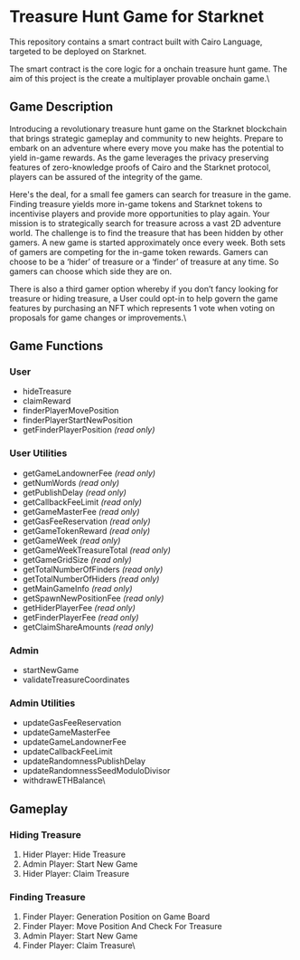 # Treasure Hunt Game for Starknet

This repository contains a smart contract built with Cairo Language, targeted to be deployed on Starknet.

The smart contract is the core logic for a onchain treasure hunt game. The aim of this project is the create a multiplayer provable onchain game.\



## Game Description

Introducing a revolutionary treasure hunt game on the Starknet blockchain that brings strategic gameplay and community to new heights. Prepare to embark on an adventure where every move you make has the potential to yield in-game rewards. As the game leverages the privacy preserving features of zero-knowledge proofs of Cairo and the Starknet protocol, players can be assured of the integrity of the game. 


Here's the deal, for a small fee gamers can search for treasure in the game. Finding treasure yields more in-game tokens and Starknet tokens to incentivise players and provide more opportunities to play again. Your mission is to strategically search for treasure across a vast 2D adventure world. The challenge is to find the treasure that has been hidden by other gamers. A new game is started approximately once every week. Both sets of gamers are competing for the in-game token rewards. Gamers can choose to be a ‘hider’ of treasure or a ‘finder’ of treasure at any time. So gamers can choose which side they are on. 


There is also a third gamer option whereby if you don’t fancy looking for treasure or hiding treasure, a User could opt-in to help govern the game features by purchasing an NFT which represents 1 vote when voting on proposals for game changes or improvements.\




## Game Functions 

### User

- hideTreasure
- claimReward
- finderPlayerMovePosition
- finderPlayerStartNewPosition
- getFinderPlayerPosition *(read only)*

### User Utilities

- getGameLandownerFee *(read only)*
- getNumWords *(read only)*
- getPublishDelay *(read only)*
- getCallbackFeeLimit *(read only)*
- getGameMasterFee *(read only)*
- getGasFeeReservation *(read only)*
- getGameTokenReward *(read only)*
- getGameWeek *(read only)*
- getGameWeekTreasureTotal *(read only)*
- getGameGridSize *(read only)*
- getTotalNumberOfFinders *(read only)*
- getTotalNumberOfHiders *(read only)*
- getMainGameInfo *(read only)*
- getSpawnNewPositionFee *(read only)*
- getHiderPlayerFee *(read only)*
- getFinderPlayerFee *(read only)*
- getClaimShareAmounts *(read only)*

### Admin

- startNewGame
- validateTreasureCoordinates

### Admin Utilities

- updateGasFeeReservation
- updateGameMasterFee
- updateGameLandownerFee
- updateCallbackFeeLimit
- updateRandomnessPublishDelay
- updateRandomnessSeedModuloDivisor
- withdrawETHBalance\




## Gameplay

### Hiding Treasure

1. Hider Player: Hide Treasure
2. Admin Player: Start New Game
3. Hider Player: Claim Treasure

### Finding Treasure

1. Finder Player: Generation Position on Game Board
2. Finder Player: Move Position And Check For Treasure
3. Admin Player: Start New Game
4. Finder Player: Claim Treasure\
